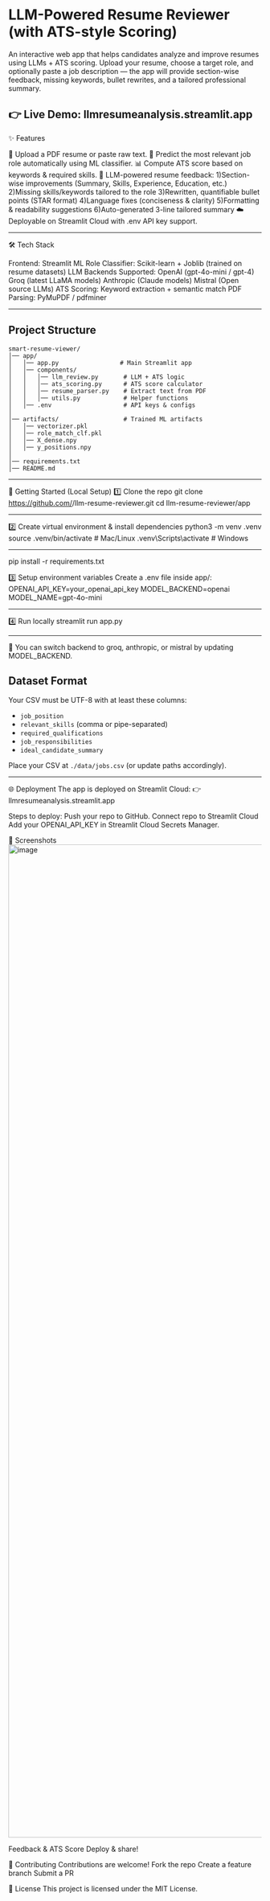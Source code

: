 # LLM-Powered Resume Reviewer (with ATS-style Scoring)

An interactive web app that helps candidates analyze and improve resumes using LLMs + ATS scoring.
Upload your resume, choose a target role, and optionally paste a job description — the app will provide section-wise feedback, missing keywords, bullet rewrites, and a tailored professional summary.

👉 Live Demo: llmresumeanalysis.streamlit.app
---

✨ Features

📂 Upload a PDF resume or paste raw text.
🎯 Predict the most relevant job role automatically using ML classifier.
📊 Compute ATS score based on keywords & required skills.
🤖 LLM-powered resume feedback:
1)Section-wise improvements (Summary, Skills, Experience, Education, etc.)
2)Missing skills/keywords tailored to the role
3)Rewritten, quantifiable bullet points (STAR format)
4)Language fixes (conciseness & clarity)
5)Formatting & readability suggestions
6)Auto-generated 3-line tailored summary
☁️ Deployable on Streamlit Cloud with .env API key support.

---
🛠️ Tech Stack

Frontend: Streamlit
ML Role Classifier: Scikit-learn + Joblib (trained on resume datasets)
LLM Backends Supported:
OpenAI (gpt-4o-mini / gpt-4)
Groq (latest LLaMA models)
Anthropic (Claude models)
Mistral (Open source LLMs)
ATS Scoring: Keyword extraction + semantic match
PDF Parsing: PyMuPDF / pdfminer

---
## Project Structure
```
smart-resume-viewer/
│── app/
│   │── app.py                 # Main Streamlit app
│   │── components/
│   │   │── llm_review.py       # LLM + ATS logic
│   │   │── ats_scoring.py      # ATS score calculator
│   │   │── resume_parser.py    # Extract text from PDF
│   │   │── utils.py            # Helper functions
│   │── .env                    # API keys & configs
│
│── artifacts/                  # Trained ML artifacts
│   │── vectorizer.pkl
│   │── role_match_clf.pkl
│   │── X_dense.npy
│   │── y_positions.npy
│
│── requirements.txt
│── README.md
```

---
🚀 Getting Started (Local Setup)
1️⃣ Clone the repo
git clone https://github.com/<your-username>/llm-resume-reviewer.git
cd llm-resume-reviewer/app

---

2️⃣ Create virtual environment & install dependencies
python3 -m venv .venv
source .venv/bin/activate   # Mac/Linux
.venv\Scripts\activate      # Windows

---

pip install -r requirements.txt

3️⃣ Setup environment variables
Create a .env file inside app/:
OPENAI_API_KEY=your_openai_api_key
MODEL_BACKEND=openai
MODEL_NAME=gpt-4o-mini

---

4️⃣ Run locally
streamlit run app.py

---

🔑 You can switch backend to groq, anthropic, or mistral by updating MODEL_BACKEND.
## Dataset Format
Your CSV must be UTF-8 with at least these columns:
- `job_position`
- `relevant_skills` (comma or pipe-separated)
- `required_qualifications`
- `job_responsibilities`
- `ideal_candidate_summary`

Place your CSV at `./data/jobs.csv` (or update paths accordingly).

---

🌐 Deployment
The app is deployed on Streamlit Cloud:
👉 llmresumeanalysis.streamlit.app

Steps to deploy:
Push your repo to GitHub.
Connect repo to Streamlit Cloud
Add your OPENAI_API_KEY in Streamlit Cloud Secrets Manager.

📸 Screenshots
<img width="3420" height="1976" alt="image" src="https://github.com/user-attachments/assets/08b41d9b-54bd-4829-90ef-031601afc41b" />

Feedback & ATS Score
Deploy & share!

🤝 Contributing
Contributions are welcome!
Fork the repo
Create a feature branch
Submit a PR

📜 License
This project is licensed under the MIT License.
